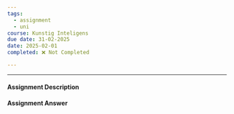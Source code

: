 ```yaml
---
tags:
  - assignment
  - uni
course: Kunstig Inteligens
due date: 31-02-2025
date: 2025-02-01
completed: ❌ Not Completed

---
```

--- 
#### Assignment Description


#### Assignment Answer